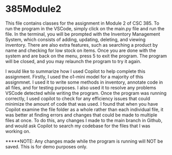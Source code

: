 # 385Module2

This file contains classes for the assignment in Module 2 of CSC 385. To run the program in the VSCode, simply click on the main.py file and run the file. In the terminal, you will be prompted with the Inventory Management System, which consists of adding, updating, deleting, and viewing inventory. There are also extra features, such as searching a product by name and checking for low stock on items. Once you are done with the system and are back on the menu, press 5 to exit the program. The program will be closed, and you may relaunch the program to try it again.

I would like to summarize how I used Copilot to help complete this assignment. Firstly, I used the o1-mini model for a majority of this assignmnet. I used it to write some methods in inventory, annotate code in all files, and for testing purposes. I also used it to resolve any problems VSCode detected while writing the program. Once the program was running correctly, I used copilot to check for any efficiency issues that could minimize the amount of code that was used. I found that when you have Copilot examine the file folder as a whole rather than each individual file, it was better at finding errors and changes that could be made to multiple files at once. To do this, any changes I made to the main branch in Github, and would ask Copilot to search my codebase for the files that I was working on.


*****NOTE: Any changes made while the program is running will NOT be saved. This is for demo purposes only.


